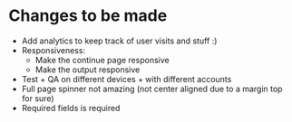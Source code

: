 # Changes to be made

- Add analytics to keep track of user visits and stuff :)
- Responsiveness:
  - Make the continue page responsive
  - Make the output responsive
- Test + QA on different devices + with different accounts
- Full page spinner not amazing (not center aligned due to a margin top for sure)
- Required fields is required

